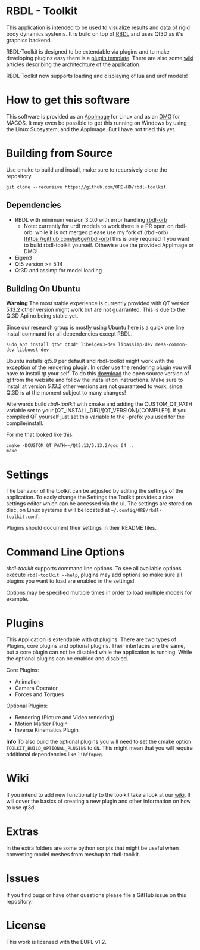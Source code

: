 RBDL - Toolkit
==============

This application is intended to be used to visualize results and data of rigid body dynamics systems. 
It is build on top of [RBDL](https://github.com/ORB-HD/rbdl-orb) and uses Qt3D as it's graphics backend.

RBDL-Toolkit is designed to be extendable via plugins and to make developing plugins easy there is a
[plugin template](https://github.com/ORB-HD/toolkit-plugin-template). There are also some 
[wiki](https://github.com/ORB-HD/rbdl-toolkit/wiki) articles describing the architechture of the
application.

RBDL-Toolkit now supports loading and displaying of lua and urdf models!

# How to get this software

This software is provided as an [AppImage](https://github.com/ORB-HD/rbdl-toolkit/releases/download/v1.1.1/rbdl-toolkit-x86_64.AppImage) for Linux and as an [DMG](https://github.com/ORB-HD/rbdl-toolkit/releases/download/v1.1.1/rbdl-toolkit.dmg) for MACOS. It may even be possible to get this running on Windows by using the Linux Subsystem, and the AppImage. But I have not tried this yet.

# Building from Source

Use cmake to build and install, make sure to recursively clone the repository.
```
git clone --recursive https://github.com/ORB-HD/rbdl-toolkit
```

## Dependencies

* RBDL with minimum version 3.0.0 with error handling [rbdl-orb](https://github.com/ORB-HD/rbdl-orb)
	* Note: currently for urdf models to work there is a PR open on rbdl-orb: while it is not merged please use my fork of (rbdl-orb)[https://github.com/ju6ge/rbdl-orb] this is only required if you want to build rbdl-toolkit yourself. Othewise use the provided AppImage or DMG! 
* Eigen3
* Qt5 version >= 5.14
* Qt3D and assimp for model loading

## Building On Ubuntu

**Warning** The most stable experience is currently provided with QT version 5.13.2 other version might work
but are not guarranted. This is due to the Qt3D Api no being stable yet.

Since our research group is mostly using Ubuntu here is a quick one line
install command for all dependencies except RBDL.

`sudo apt install qt5* qt3d* libeigen3-dev libassimp-dev mesa-common-dev libboost-dev`

Ubuntu installs qt5.9 per default and rbdl-toolkit might work with the exception
of the rendering plugin.  In order use the rendering plugin you will have to
install qt your self. To do this [download](https://download.qt.io/archive/qt/5.13/5.13.2/) the open source version of qt from
the website and follow the installation instructions. Make sure to install
at version *5.13.2* other versions are not guaranteed to work, since Qt3D is 
at the moment subject to many changes!

Afterwards build *rbdl-toolkit* with cmake and adding the CUSTOM_QT_PATH variable set to 
your [QT_INSTALL_DIR]/[QT_VERSION]/[COMPILER]. If you compiled QT yourself just set this
variable to the -prefix you used for the compile/install.

For me that looked like this:

```code
cmake -DCUSTOM_QT_PATH=~/Qt5.13/5.13.2/gcc_64 ..
make
```

# Settings

The behavior of the toolkit can be adjusted by editing the settings of the
application. To easly change the Settings the Toolkit provides a nice settings editor which
can be accessed via the ui. The settings are stored on disc, on Linux systems it 
will be located at ```~/.config/ORB/rbdl-toolkit.conf```.

Plugins should document their settings in their README files. 

# Command Line Options

*rbdl-toolkit* supports command line options. To see all available options
execute ``rbdl-toolkit --help``, plugins may add options so make sure all
plugins you want to load are enabled in the settings!

Options may be specified multiple times in order to load multiple models
for example.

# Plugins

This Application is extendable with qt plugins. There are two types of Plugins, core plugins and
optional plugins. Their interfaces are the same, but a core plugin can not be disabled while the
application is running. While the optional plugins can be enabled and disabled. 

Core Plugins:
- Animation
- Camera Operator
- Forces and Torques

Optional Plugins:
- Rendering (Picture and Video rendering)
- Motion Marker Plugin
- Inverse Kinematics Plugin

**Info** To also build the optional plugins you will need to set the cmake option
`TOOLKIT_BUILD_OPTIONAL_PLUGINS` to `ON`. This might mean that you will require
additional dependencies like `libffmpeg`.

# Wiki

If you intend to add new functionality to the toolkit take a look at our [wiki](https://github.com/ORB-HD/rbdl-toolkit/wiki).
It will cover the basics of creating a new plugin and other information on how to use qt3d.

# Extras

In the extra folders are some python scripts that might be useful when
converting model meshes from meshup to rbdl-toolkit.

# Issues

If you find bugs or have other questions please file a GitHub issue on this repository.

# License

This work is licensed with the EUPL v1.2.

